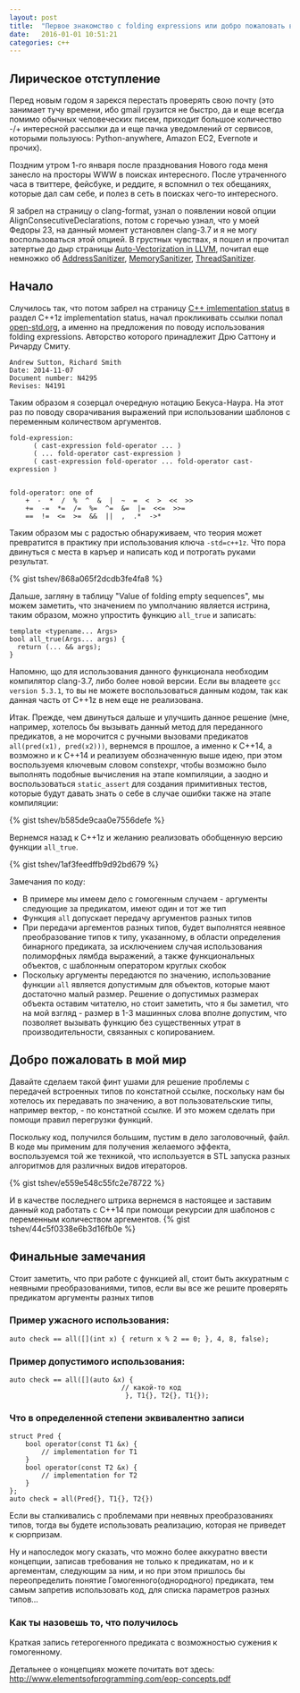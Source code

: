 ```yaml
---
layout: post
title:  "Первое знакомство с folding expressions или добро пожаловать в мой мир"
date:   2016-01-01 10:51:21
categories: c++
---
```

## Лирическое отступление

Перед новым годом я зарекся перестать проверять свою почту 
(это занимает тучу времени, ибо gmail грузится не быстро,
да и еще всегда помимо обычных человеческих писем,
приходит большое количество -/+ интересной рассылки да и еще
пачка уведомлений от сервисов, которыми пользуюсь:
Python-anywhere, Amazon EC2, Evernote и прочих).

Поздним утром 1-го января после празднования Нового года меня занесло на просторы WWW в поисках интересного.
 После утраченного часа в твиттере, фейсбуке, и реддите, 
я вспомнил о тех обещаниях, которые дал сам себе, и полез в сеть в поисках чего-то интересного.

Я забрел на страницу о clang-format, узнал о появлении новой опции AlignConsecutiveDeclarations,
потом с горечью узнал, что у моей Федоры 23, на данный момент установлен clang-3.7 и я не могу воспользоваться этой опцией.
В грустных чувствах, я пошел и прочитал затертые до дыр страницы [Auto-Vectorization in LLVM](http://llvm.org/docs/Vectorizers.html),
почитал еще немножко об [AddressSanitizer](http://clang.llvm.org/docs/AddressSanitizer.html), [MemorySanitizer](http://clang.llvm.org/docs/MemorySanitizer.html), [ThreadSanitizer](http://clang.llvm.org/docs/ThreadSanitizer.html).

## Начало
Случилось так, что потом забрел на страницу [C++ imlementation status](http://clang.llvm.org/cxx_status.html) в раздел C++1z implementation status, начал прокликивать ссылки попал [open-std.org](http://www.open-std.org/jtc1/sc22/wg21/docs/papers/2014/n4295.html), а именно на предложения по поводу использования folding expressions. Авторство которого принадлежит Дрю Саттону и Ричарду Смиту.

```
Andrew Sutton, Richard Smith
Date: 2014-11-07
Document number: N4295
Revises: N4191 
```

Таким образом я созерцал очередную нотацию Бекуса-Наура. На этот раз по поводу сворачивания выражений
 при использовании шаблонов с переменным количеством аргументов.

    fold-expression:
          ( cast-expression fold-operator ... )
          ( ... fold-operator cast-expression )
          ( cast-expression fold-operator ... fold-operator cast-expression )


    fold-operator: one of
        +  -  *  /  %  ^  &  |  ~  =  <  >  <<  >>
        +=  -=  *=  /=  %=  ^=  &=  |=  <<=  >>=
        ==  !=  <=  >=  &&  ||  ,  .*  ->*

Таким образом мы с радостью обнаруживаем, что теория может превратится в практику при использования ключа `-std=c++1z`. Что пора двинуться с места в каръер и написать код и потрогать руками результат.

{% gist tshev/868a065f2dcdb3fe4fa8 %}

Дальше, загляну в таблицу "Value of folding empty sequences", мы можем заметить, что значением по умполчанию является истрина, таким образом, можно упростить функцию `all_true` и записать:

    template <typename... Args>
    bool all_true(Args... args) {
      return (... && args);
    }

Напомню, що для использования данного функционала необходим компилятор clang-3.7, либо более новой версии. Если вы владеете `gcc version 5.3.1`, то вы не можете воспользоваться данным кодом, так как данная часть от C++1z в нем еще не реализована.

Итак. Прежде, чем двинуться дальше и улучшить данное решение
(мне, например, хотелось бы вызывать данный метод для переданного предикатов, а не морочится c ручными вызовами предикатов `all(pred(x1), pred(x2)))`, вернемся в прошлое, а именно к C++14, а возможно и к C++14 и реализуем обозначенную выше идею, при этом воспользуемя ключевым словом constexpr, чтобы возможно было выполнять подобные вычисления на этапе компиляции, а заодно и воспользоваться `static_assert` для создания примитивных тестов, которые будут давать знать о себе в случае ошибки также на этапе компиляции:

{% gist tshev/b585de9caa0e7556defe %}

Вернемся назад к C++1z и желанию реализовать обобщенную версию функции `all_true`.

{% gist tshev/1af3feedffb9d92bd679 %}

Замечания по коду:

* В примере мы имеем дело с гомогенным случаем - аргументы следующие за предикатом, имеют один и тот же тип
* Функция `all` допускает передачу аргументов разных типов
* При передачи аргементов разных типов, будет выполнятся неявное преобразование типов к типу, указанному, в области определения бинарного предиката, за исключением случая использования полиморфных лямбда выражений, а также функциональных объектов, с шаблонным оператором круглых скобок
* Поскольку аргументы передаются по значению, использование функции `all` является допустимым для объектов, которые мают достаточно малый размер. Решение о допустимых размерах объекта оставим читателю, но стоит заметить, что я бы заметил, что на мой взгляд - размер в 1-3 машинных слова вполне допустим, что позволяет вызывать функцию без существенных утрат в производительности,  связанных с копированием.

## Добро пожаловать в мой мир
Давайте сделаем такой финт ушами для решение проблемы с передачей встроенных типов по констатной ссылке, поскольку нам бы хотелось их передавать по значению, а вот пользовательские типы, например вектор, - по констатной ссылке. И это можем сделать при помощи правил перегрузки функций.

Поскольку код, получился большим, пустим в дело заголовочный, файл. В коде мы применим для получения
желаемого эффекта, воспользуемся той же техникой, что используется в STL запуска разных алгоритмов для различных видов итераторов.

{% gist tshev/e559e548c55fc2e78722 %}

И в качестве последнего штриха вернемся в настоящее и заставим данный код работать c C++14 при помощи рекурсии для шаблонов с переменным количеством аргементов.
{% gist tshev/44c5f0338e6b3d16fb0e %}

## Финальные замечания
Стоит заметить, что при работе с функцией all, стоит быть аккуратным с неявными преобразованиями, типов, если вы все же решите проверять предикатом аргументы разных типов

### Пример ужасного использования:
    auto check == all([](int x) { return x % 2 == 0; }, 4, 8, false);

### Пример допустимого использования:
    auto check == all([](auto &x) {
                                // какой-то код
                                 }, T1{}, T2{}, T1{});

### Что в определенной степени эквивалентно записи
    struct Pred {
        bool operator(const T1 &x) {
            // implementation for T1
        }
        bool operator(const T2 &x) {
            // implementation for T2
        }
    };
    auto check = all(Pred{}, T1{}, T2{})

Если вы сталкивались с проблемами при неявных преобразованиях типов,
тогда вы будете использовать реализацию, которая не приведет к сюрпризам.

Ну и напоследок могу сказать, что можно более аккуратно ввести концепции, записав требования не только к предикатам,
но и к аргементам, следующим за ним, и но при этом пришлось бы переопределить понятие Гомогенного(однородного) предиката, тем самым
запретив использовать код, для списка параметров разных типов...

### Как ты назовешь то, что получилось
Краткая запись гетерогенного предиката с возможностью сужения к гомогенному.

Детальнее о концепциях можете почитать вот здесь: <http://www.elementsofprogramming.com/eop-concepts.pdf>

[tshev]:      http://tshev.org
[tshev-gh]:   https://github.com/tshev
[jekyll-help]: https://github.com/tshev

